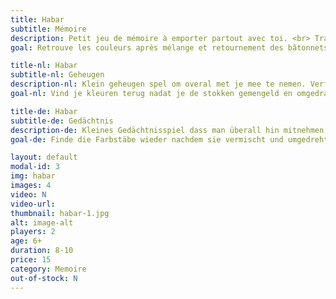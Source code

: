 ```yaml
---
title: Habar
subtitle: Mémoire
description: Petit jeu de mémoire à emporter partout avec toi. <br> Travaille aussi la psychomotricité fine.
goal: Retrouve les couleurs après mélange et retournement des bâtonnets. Tente d'obtenir le max de points.

title-nl: Habar
subtitle-nl: Geheugen
description-nl: Klein geheugen spel om overal met je mee te nemen. Verfijnt de fijne motoriek.
goal-nl: Vind je kleuren terug nadat je de stokken gemengeld en omgedraaid hebt. Probeer om zoveel mogelijk punten te halen.

title-de: Habar
subtitle-de: Gedächtnis
description-de: Kleines Gedächtnisspiel dass man überall hin mitnehmen kann. Trainiert die Feinmotorik.
goal-de: Finde die Farbstäbe wieder nachdem sie vermischt und umgedreht worden sind. Versuche so viel wie möglich Punkte zu bekommen.

layout: default
modal-id: 3
img: habar
images: 4
video: N
video-url: 
thumbnail: habar-1.jpg
alt: image-alt
players: 2
age: 6+
duration: 8-10
price: 15
category: Memoire
out-of-stock: N
---
```

